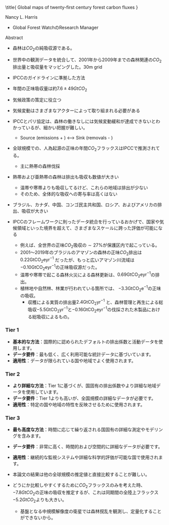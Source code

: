 \title{
Global maps of twenty-first century forest carbon fluxes
}

Nancy L. Harris
- Global Forest WatchのResearch Manager

Abstract
- 森林は$CO_2$の純吸収源である。
- 世界中の観測データを統合して、2001年から2009年までの森林関連の$CO_2$排出量と吸収量をマッピングした。30m grid
- IPCCのガイドラインに準拠した方法
- 年間の正味吸収量は約$7.6\pm49GtCO_2$
- 気候政策の策定に役立つ

- 気候変動はさまざまなアクターによって取り組まれる必要がある
- IPCCとパリ協定は、森林の働きなしには気候変動緩和が達成できないとわかっているが、細かい把握が難しい。
	- Source (emissions + ) <--> Sink (removals - )
- 全球規模での、人為起源の正味の年間$CO_2$フラックスはIPCCで推測されてる。
	- 主に熱帯の森林伐採
- 熱帯および亜熱帯の森林は排出も吸収も数値が大きい
	- 温帯や寒帯よりも吸収してるけど、これらの地域は排出が少ない
	- そのため、全体的な吸収への寄与率は高くはない
- ブラジル、カナダ、中国、コンゴ民主共和国、ロシア、およびアメリカの排出、吸収が大きい
- IPCCのフレームワークに則ったデータ統合を行っているおかげで、国家や気候領域といった境界を超えて、さまざまなスケールに跨った評価が可能になる
	- 例えば、全世界の正味$CO_2$吸収の$\sim 27 \%$が保護区内で起こっている。
	- 2001〜2019年のブラジルのアマゾンの森林の正味$CO_2$排出は$0.22 \mathrm{GtCO}_{2} \mathrm{e} \mathrm{yr}^{-1}$ だったが、もっと広いアマゾン川流域は $-0.10 \mathrm{GtCO}_{2} \mathrm{e} \mathrm{yr}^{-1}$の正味吸収源だった。
	- 温帯や寒帯で起こる森林火災による森林更新は、$0.69 \mathrm{GtCO}_{2} \mathrm{e} \mathrm{yr}^{-1}$の排出。
	- 植林地や自然林、林業が行われている箇所では、 $-3.3 \mathrm{GtCO}_{2} \mathrm{e}^{-1}$の正味の吸収。
		- 収穫による実質の排出量$2.4 \mathrm{GtCO}_{2} \mathrm{yr}^{-1}$ と、森林管理と再生による総吸収$-5.5 \mathrm{GtCO}_{2} \mathrm{yr}^{-1}$と$-0.16 \mathrm{GtCO}_{2} \mathrm{e} \mathrm{yr}^{-1}$の伐採された木製品における総吸収によるもの。
### Tier 1

- **基本的な方法**：国際的に認められたデフォルトの排出係数と活動データを使用します。
- **データ要件**：最も低く、広く利用可能な統計データに基づいています。
- **適用性**：データが限られている国や地域でよく使用されます。

### Tier 2

- **より詳細な方法**：Tier 1に基づくが、国固有の排出係数やより詳細な地域データを使用しています。
- **データ要件**：Tier 1よりも高いが、全国規模の詳細なデータが必要です。
- **適用性**：特定の国や地域の特性を反映させるために使用されます。

### Tier 3

- **最も高度な方法**：時間に応じて繰り返される国固有の詳細な測定やモデリングを含みます。
- **データ要件**：非常に高く、時間的および空間的に詳細なデータが必要です。
- **適用性**：継続的な監視システムや詳細な科学的評価が可能な国で使用されます。

- 本論文の結果は他の全球規模の推定値と直接比較することが難しい。
- どうにか比較しやすくするために$CO_2$フラックスのみを考えた時、$-7.8GtCO_2$の正味の吸収を推定するが、これは同期間の全陸上フラックス$-5.2GtCO_2$よりも大きい。
	- 基盤となる中規模解像度の衛星では森林撹乱を観測し、定量化することができないから。
